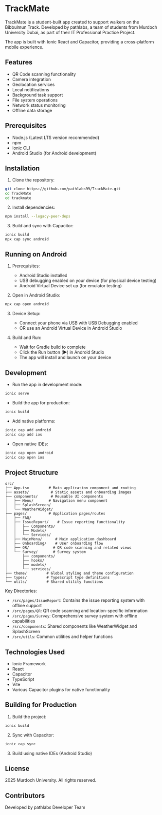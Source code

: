 # TrackMate

TrackMate is a student-built app created to support walkers on the Bibbulmun Track. Developed by pathlabs, a team of students from Murdoch University Dubai, as part of their IT Professional Practice Project.

The app is built with Ionic React and Capacitor, providing a cross-platform mobile experience.

## Features

- QR Code scanning functionality
- Camera integration
- Geolocation services
- Local notifications
- Background task support
- File system operations
- Network status monitoring
- Offline data storage

## Prerequisites

- Node.js (Latest LTS version recommended)
- npm 
- Ionic CLI
- Android Studio (for Android development)

## Installation

1. Clone the repository:
```bash
git clone https://github.com/pathlabs99/TrackMate.git
cd TrackMate
cd trackmate
```

2. Install dependencies:
```bash
npm install --legacy-peer-deps
```

3. Build and sync with Capacitor:
```bash
ionic build
npx cap sync android
```

## Running on Android

1. Prerequisites:
   - Android Studio installed
   - USB debugging enabled on your device (for physical device testing)
   - Android Virtual Device set up (for emulator testing)

2. Open in Android Studio:
```bash
npx cap open android
```

3. Device Setup:
   - Connect your phone via USB with USB Debugging enabled
   - OR use an Android Virtual Device in Android Studio

4. Build and Run:
   - Wait for Gradle build to complete
   - Click the Run button (▶️) in Android Studio
   - The app will install and launch on your device

## Development

- Run the app in development mode:
```bash
ionic serve
```

- Build the app for production:
```bash
ionic build
```

- Add native platforms:
```bash
ionic cap add android
ionic cap add ios
```

- Open native IDEs:
```bash
ionic cap open android
ionic cap open ios
```

## Project Structure

```
src/
├── App.tsx         # Main application component and routing
├── assets/          # Static assets and onboarding images
├── components/      # Reusable UI components
│   ├── Menu/       # Navigation menu component
│   ├── SplashScreen/
│   └── WeatherWidget/
├── pages/          # Application pages/routes
│   ├── FAQ/
│   ├── IssueReport/    # Issue reporting functionality
│   │   ├── Components/
│   │   ├── Models/
│   │   └── Services/
│   ├── MainMenu/      # Main application dashboard
│   ├── Onboarding/    # User onboarding flow
│   ├── QR/           # QR code scanning and related views
│   └── Survey/       # Survey system
│       ├── components/
│       ├── hooks/
│       ├── models/
│       └── services/
├── theme/         # Global styling and theme configuration
├── types/         # TypeScript type definitions
└── utils/         # Shared utility functions
```

Key Directories:
- `/src/pages/IssueReport`: Contains the issue reporting system with offline support
- `/src/pages/QR`: QR code scanning and location-specific information
- `/src/pages/Survey`: Comprehensive survey system with offline capabilities
- `/src/components`: Shared components like WeatherWidget and SplashScreen
- `/src/utils`: Common utilities and helper functions

## Technologies Used

- Ionic Framework
- React
- Capacitor
- TypeScript
- Vite
- Various Capacitor plugins for native functionality

## Building for Production

1. Build the project:
```bash
ionic build
```

2. Sync with Capacitor:
```bash
ionic cap sync
```

3. Build using native IDEs (Android Studio)

## License

2025 Murdoch University. All rights reserved.

## Contributors

Developed by pathlabs Developer Team
